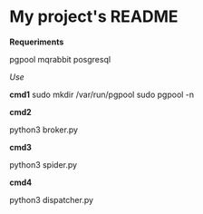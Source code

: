 # My project's README
**Requeriments**

pgpool
mqrabbit
posgresql

*Use*

**cmd1**
sudo mkdir /var/run/pgpool
sudo pgpool -n

**cmd2**

python3 broker.py

**cmd3**

python3 spider.py

**cmd4**

python3 dispatcher.py

